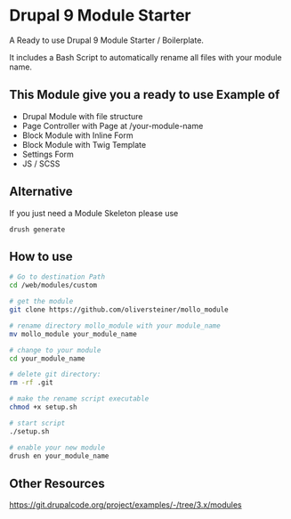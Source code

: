 # Drupal 9 Module Starter
A Ready to use Drupal 9 Module Starter / Boilerplate.

It includes a Bash Script to automatically rename all files with your module name.

## This Module give you a ready to use Example of
- Drupal Module with file structure
- Page Controller with Page at /your-module-name
- Block Module with Inline Form
- Block Module with Twig Template
- Settings Form
- JS / SCSS

## Alternative
If you just need a Module Skeleton please use

```drush generate```


## How to use
```bash
# Go to destination Path
cd /web/modules/custom

# get the module
git clone https://github.com/oliversteiner/mollo_module

# rename directory mollo_module with your module_name
mv mollo_module your_module_name

# change to your module
cd your_module_name

# delete git directory:
rm -rf .git

# make the rename script executable
chmod +x setup.sh

# start script
./setup.sh

# enable your new module
drush en your_module_name

```


## Other Resources
https://git.drupalcode.org/project/examples/-/tree/3.x/modules



